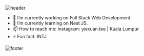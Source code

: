 

![header](https://capsule-render.vercel.app/api?type=wave&color=timeGradient&height=300&section=header&text=Hello%20Everyone!&fontSize=90)





- 🔭 I’m currently working on Full Stack Web Development.
- 🌱 I’m currently learning on Nest JS.
- 📫 How to reach me: Instagram: yiexuan.tee | Kuala Lumpur
- ⚡ Fun fact: INTJ


![footer](https://capsule-render.vercel.app/api?section=footer&color=timeGradient)


